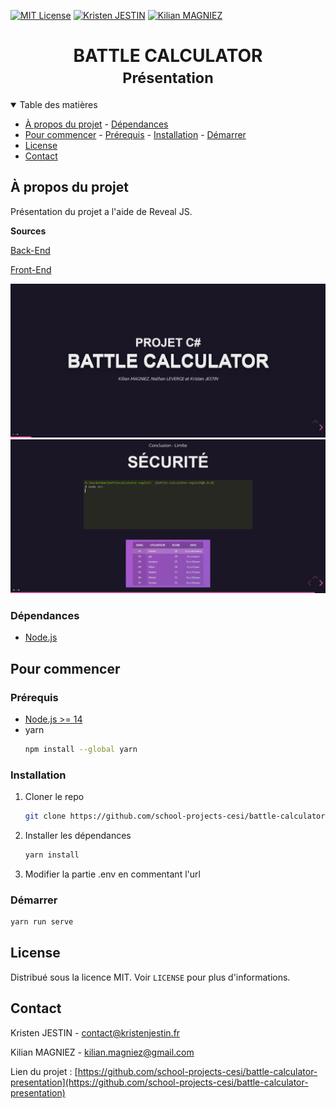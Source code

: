[![MIT License][license-shield]][license-url]
[![Kristen JESTIN][linkedin-kj-shield]][linkedin-kj-url]
[![Kilian MAGNIEZ][linkedin-mk-shield]][linkedin-mk-url]

<h1 align="center">
	<b>BATTLE CALCULATOR</b>
	<br />
	<small align="center">Présentation</small>
</h1>
	
<details open="open">
  <summary>Table des matières</summary>
<!-- TOC depthfrom:2 -->

-   [À propos du projet](#%C3%A0-propos-du-projet) - [Dépendances](#d%C3%A9pendances)
-   [Pour commencer](#pour-commencer) - [Prérequis](#pr%C3%A9requis) - [Installation](#installation) - [Démarrer](#d%C3%A9marrer)
-   [License](#license)
-   [Contact](#contact)

<!-- /TOC -->
</details>

## À propos du projet

Présentation du projet a l'aide de Reveal JS.

**Sources**

[Back-End](https://github.com/school-projects-cesi/battle-calculator)

[Front-End](https://github.com/school-projects-cesi/battle-calculator-client-web)

![Home](docs/images/screenshot-home.png)
![Security](docs/images/screenshot-security.png)

### Dépendances

-   [Node.js](https://nodejs.org/)

## Pour commencer

### Prérequis

-   [Node.js >= 14](https://nodejs.org/en/download/)
-   yarn
    ```sh
    npm install --global yarn
    ```

### Installation

1. Cloner le repo
    ```sh
    git clone https://github.com/school-projects-cesi/battle-calculator-presentation.git
    ```
2. Installer les dépendances
    ```sh
    yarn install
    ```
3. Modifier la partie .env en commentant l'url

### Démarrer

```sh
yarn run serve
```

## License

Distribué sous la licence MIT. Voir `LICENSE` pour plus d'informations.

<!-- CONTACT -->

## Contact

Kristen JESTIN - [contact@kristenjestin.fr](mailto:contact@kristenjestin.fr)

Kilian MAGNIEZ - [kilian.magniez@gmail.com](mailto:kilian.magniez@gmail.com)

Lien du projet : [https://github.com/school-projects-cesi/battle-calculator-presentation](https://github.com/school-projects-cesi/battle-calculator-presentation)

<!-- MARKDOWN LINKS & IMAGES -->

[license-shield]: https://img.shields.io/github/license/school-projects-cesi/battle-calculator-presentation.svg?style=for-the-badge
[license-url]: https://github.com/school-projects-cesi/battle-calculator-presentation/blob/master/LICENSE
[linkedin-kj-shield]: https://img.shields.io/badge/-LinkedIn-black.svg?style=for-the-badge&logo=linkedin&colorB=555&label=Kristen%20Jestin&color=0274b3
[linkedin-mk-shield]: https://img.shields.io/badge/-LinkedIn-black.svg?style=for-the-badge&logo=linkedin&colorB=555&label=Kilian%20Magniez&color=0274b3
[linkedin-kj-url]: https://linkedin.com/in/kristen-jestin
[linkedin-mk-url]: https://linkedin.com/in/kilian-magniez/
